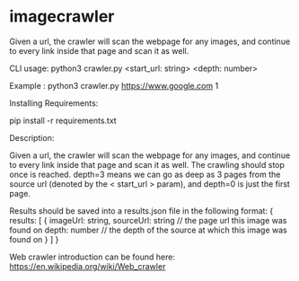 # imagecrawler
Given a url, the crawler will scan the webpage for any images, and continue to every link inside that page and scan it as well.

CLI usage: 
	python3 crawler.py <start_url: string> <depth: number>

Example : python3 crawler.py https://www.google.com 1

Installing Requirements:

pip install -r requirements.txt


Description:

Given a url, the crawler will scan the webpage for any images, and continue to every link inside that page and scan it as well. 
The crawling should stop once <depth> is reached. depth=3 means we can go as deep as 3 pages from the source url (denoted by the < start_url > param), and depth=0 is just the first page. 

Results should be saved into a results.json file in the following format:
{
	results: [
		{
			imageUrl: string,
			sourceUrl: string // the page url this image was found on
			depth: number // the depth of the source at which this image was found on
		}
	]
}

Web crawler introduction can be found here: https://en.wikipedia.org/wiki/Web_crawler
